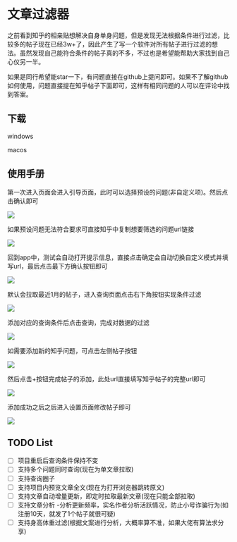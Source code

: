# 文章过滤器

之前看到知乎的相亲贴想解决自身单身问题，但是发现无法根据条件进行过滤，比较多的帖子现在已经3w+了，因此产生了写一个软件对所有帖子进行过滤的想法。虽然发现自己能符合条件的帖子真的不多，不过也是希望能帮助大家找到自己心仪另一半。

如果是同行希望能star一下，有问题直接在github上提问即可。如果不了解github如何使用，问题直接提在知乎帖子下面即可，这样有相同问题的人可以在评论中找到答案。

##  下载

windows



macos



##  使用手册

第一次进入页面会进入引导页面，此时可以选择预设的问题(非自定义项)。然后点击确认即可

![](resources/guide_1.jpg)

如果预设问题无法符合要求可直接知乎中复制想要筛选的问题url链接

![](resources/guide_2.jpg)

回到app中，测试会自动打开提示信息，直接点击确定会自动切换自定义模式并填写url，最后点击最下方确认按钮即可

![](resources/guide_3.jpg)

默认会拉取最近1月的帖子，进入查询页面点击右下角按钮实现条件过滤

![](resources/search_1.jpg)

添加对应的查询条件后点击查询，完成对数据的过滤

![](resources/search_2.jpg)

如需要添加新的知乎问题，可点击左侧帖子按钮

![](resources/post_1.jpg)

然后点击+按钮完成帖子的添加，此处url直接填写知乎帖子的完整url即可

![](resources/post_2.jpg)

添加成功之后之后进入设置页面修改帖子即可

![](resources/setting_1.jpg)

##  TODO List

- [ ] 项目重启后查询条件保持不变
- [ ] 支持多个问题同时查询(现在为单文章拉取)
- [ ] 支持查询圈子
- [ ] 支持项目内预览文章全文(现在为打开浏览器跳转原文)
- [ ] 支持文章自动增量更新，即定时拉取最新文章(现在只能全部拉取)
- [ ] 支持文章分析 -分析更新频率，实名作者分析活跃情况，防止小号诈骗行为(如注册10天，就发了1个帖子就很可疑)
- [ ] 支持身高体重过滤(根据文案进行分析，大概率算不准，如果大佬有算法求分享)